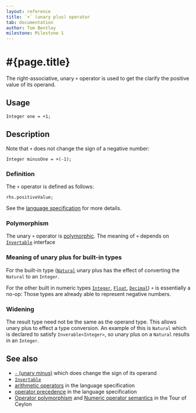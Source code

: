 ```yaml
---
layout: reference
title: `+` (unary plus) operator
tab: documentation
author: Tom Bentley
milestone: Milestone 1
---
```


# #{page.title}

The right-associative, unary `+` operator is used to get the clarify the 
positive value of its operand.

## Usage 

    Integer one = +1;

## Description

Note that `+` does not change the sign of a negative number:

    Integer minusOne = +(-1);

### Definition 

The `+` operator is defined as follows:

    rhs.positiveValue;

See the [language specification](#{site.urls.spec}#arithmetic) for more details.

### Polymorphism

The unary `+` operator is [polymorphic](/documentation/reference/operator/operator-polymorphism). 
The meaning of `+` depends on 
[`Invertable`](../../ceylon.language/Invertable) interface 

### Meaning of unary plus for built-in types

For the built-in type ([`Natural`](../../ceylon.language/Natural) unary plus
has the effect of converting the `Natural` to an `Integer`.

For the other built in numeric types
[`Integer`](../../ceylon.language/Integer),
[`Float`](../../ceylon.language/Float),
[`Decimal`](../../ceylon.language/Decimal)) `+` 
is essentially a no-op: Those types are already able to represent negative 
numbers.

### Widening

The result type need not be the same as the operand type. This 
allows unary plus to effect a type conversion. 
An example of this is `Natural` which is declared to satisfy 
`Inverable<Integer>`, so unary plus on a `Natural` results in an `Integer`.

## See also

* [`-` (unary minus)](../unary_minus) which does change the sign of its operand
* [`Invertable`](../../ceylon.language/Invertable)
* [arithmetic operators](#{site.urls.spec}#arithmetic) in the 
  language specification
* [operator precedence](#{site.urls.spec}#operatorprecedence) in the 
  language specification
* [Operator polymorphism](/documentation/tour/language-module/#operator_polymorphism) 
  and 
  [Numeric operator semantics](/documentation/tour/language-module/#numeric_operator_semantics) 
  in the Tour of Ceylon

